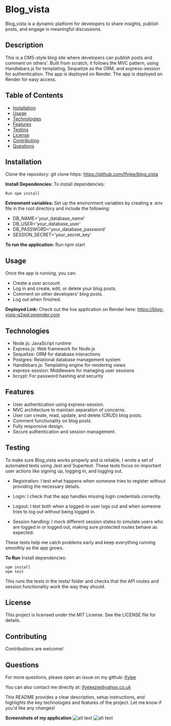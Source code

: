 # Blog_vista
Blog_vista is a dynamic platform for developers to share insights, publish posts, and engage in meaningful discussions.

## Description
This is a CMS-style blog site where developers can publish posts and comment on others'. Built from scratch, it follows the MVC pattern, using Handlebars.js for templating, Sequelize as the ORM, and express-session for authentication. The app is deployed on Render. The app is deployed on Render for easy access.

## Table of Contents
- [Installation](#installation)
- [Usage](#usage)
- [Technologies](#)
- [Features](#)
- [Testing](#testing)
- [License](#license)
- [Contributing](#contributing)
- [Questions](#questions)



## Installation
Clone the repository: git clone https: https://github.com/Ifylee/blog_vista

**Install Dependencies:**
To install dependencies:

```
Run npm install

```
**Evironment variables:**
Set up the environment variables by creating a .env file in the root directory and include the following:
- DB_NAME='your_database_name'
- DB_USER='your_database_user'
- DB_PASSWORD='your_database_password'
- SESSION_SECRET='your_secret_key'

**To run the application:**
Run npm start

## Usage
Once the app is running, you can:

- Create a user account.
- Log in and create, edit, or delete your blog posts.
- Comment on other developers' blog posts.
- Log out when finished.

**Deployed Link:**
Check out the live application on Render here:
https://blog-vista-q2wd.onrender.com

## Technologies
- Node.js: JavaScript runtime
- Express.js: Web framework for Node.js
- Sequelize: ORM for database interactions
- Postgres: Relational database management system
- Handlebars.js: Templating engine for rendering views
- express-session: Middleware for managing user sessions
- bcrypt: For password hashing and security

## Features
- User authentication using express-session.
- MVC architecture to maintain separation of concerns.
- User can create, read, update, and delete (CRUD) blog posts.
- Comment functionality on blog posts.
- Fully responsive design.
- Secure authentication and session management.

## Testing
To make sure Blog_vista works properly and is reliable, I wrote a set of automated tests using Jest and Supertest. These tests focus on important user actions like signing up, logging in, and logging out.

- Registration: I test what happens when someone     tries to register without providing the necessary details.

- Login: I check that the app handles missing login credentials correctly.

- Logout: I test both when a logged-in user logs out and when someone tries to log out without being logged in.

- Session handling: I mock different session states to simulate users who are logged in or logged out, making sure protected routes behave as expected.

These tests help me catch problems early and keep everything running smoothly as the app grows.

**To Run**
Install dependencies:

```
npm install
npm test

```
This runs the tests in the tests/ folder and checks that the API routes and session functionality work the way they should.

## License
This project is licensed under the MIT License. See the LICENSE file for details.

## Contributing
Contributions are welcome!

## Questions

  For more questions, please open an issue on my github: [ifylee](https://github.com/Ifylee/blog_vista)

  You can also contact me directly at: [ifyekezie@yahoo.co.uk](mailto:ifyekezie@yahoo.co.uk)

This README provides a clear description, setup instructions, and highlights the key technologies and features of the project. Let me know if you'd like any changes!

**Screenshots of my application**
![alt text](image-2.png)
![alt text](image.png)



